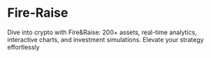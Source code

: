 # Fire-Raise
Dive into crypto with Fire&amp;Raise: 200+ assets, real-time analytics, interactive charts, and investment simulations. Elevate your strategy effortlessly
